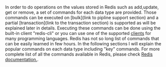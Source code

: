 

In order to do operations on the values stored in Redis such as add,update, get or remove, a set of commands for each data type are provided. Those commands can be executed on [bulk](link to pipline support section) and a partial [transaction](link to the transaction section) is supported  as will be explained later in details. Executing these commands can be done using the built-in client "redis-cli" or you can use one of the supported [clients](http://redis.io/clients) for many programming languages. Redis has not so long list of commands that can be easily learned in few hours. In the following sections I will explain the popular commands on each data type including "key" commands. For more complete list of all the commands available in Redis, please check [Redis documentation.](http://redis.io/commands).











